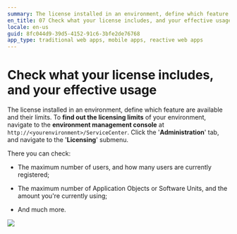 ```yaml
---
summary: The license installed in an environment, define which feature are available and their limits. You can check your licensing limits on the environment management console.
en_title: 07 Check what your license includes, and your effective usage
locale: en-us
guid: 8fc044d9-39d5-4152-91c6-3bfe2de76768
app_type: traditional web apps, mobile apps, reactive web apps
---
```


# Check what your license includes, and your effective usage

The license installed in an environment, define which feature are available and their limits. To **find out the licensing limits** of your environment, navigate to the **environment management console** at `http://<yourenvironment>/ServiceCenter`. Click the '**Administration**' tab, and navigate to the '**Licensing**' submenu.

There you can check:

* The maximum number of users, and how many users are currently registered;

* The maximum number of Application Objects or Software Units, and the amount you're currently using;

* And much more.

![](images/check-license-includes_0.png)

